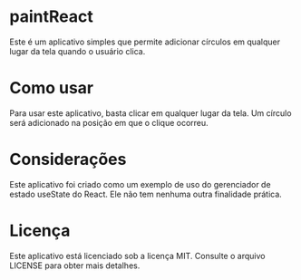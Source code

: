# paintReact

Este é um aplicativo simples que permite adicionar círculos em qualquer lugar da tela quando o usuário clica.

# Como usar
Para usar este aplicativo, basta clicar em qualquer lugar da tela. Um círculo será adicionado na posição em que o clique ocorreu.

# Considerações
Este aplicativo foi criado como um exemplo de uso do gerenciador de estado useState do React. Ele não tem nenhuma outra finalidade prática.

# Licença
Este aplicativo está licenciado sob a licença MIT. Consulte o arquivo LICENSE para obter mais detalhes.
